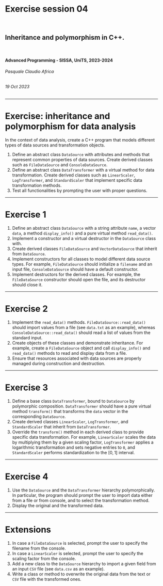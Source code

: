 <!--
title: Exercise session 04
paginate: true

_class: titlepage
-->

# Exercise session 04
<br>

## Inheritance and polymorphism in C++.
<br>

#### Advanced Programming - SISSA, UniTS, 2023-2024

###### Pasquale Claudio Africa

###### 19 Oct 2023

---

# Exercise: inheritance and polymorphism for data analysis

In the context of data analysis, create a C++ program that models different types of data sources and transformation objects.

1. Define an abstract class `DataSource` with attributes and methods that represent common properties of data sources. Create derived classes such as `FileDataSource` and `ConsoleDataSource`.
2. Define an abstract class `DataTransformer` with a virtual method for data transformation. Create derived classes such as `LinearScaler`, `LogTransformer`, and `StandardScaler` that implement specific data transformation methods.
3. Test all functionalities by prompting the user with proper questions.

---

# Exercise 1

1. Define an abstract class `DataSource` with a string attribute `name`, a vector `data`, a method `display_info()` and a pure virtual method `read_data()`.
2. Implement a constructor and a virtual destructor in the `DataSource` class with.
3. Create derived classes `FileDataSource` and `VectorDataSource` that inherit from `DataSource`.
4. Implement constructors for all classes to model different data source types. For example, `FileDataSource` should initialize a `filename` and an input file, `ConsoleDataSource` should have a default constructor.
2. Implement destructors for the derived classes. For example, the `FileDataSource` constructor should open the file, and its destructor should close it.

---

# Exercise 2

1. Implement the `read_data()` methods. `FileDataSource::read_data()` should import values from a file (see `data.txt` as an example), whereas `ConsoleDataSource::read_data()` should read a list of values from the standard input.
2. Create objects of these classes and demonstrate inheritance. For example, create a `FileDataSource` object and call `display_info()` and `read_data()` methods to read and display data from a file. 
3. Ensure that resources associated with data sources are properly managed during construction and destruction.

---

# Exercise 3

1. Define a base class `DataTransformer`, bound to `DataSource` by polymorphic composition. `DataTransformer` should have a pure virtual method `transform()` that transforms the `data` vector in the corresponding `DataSource`.
2. Create derived classes `LinearScaler`, `LogTransformer`, and `StandardScaler` that inherit from `DataTransformer`.
3. Override the `transform()` method in each derived class to provide specific data transformation. For example, `LinearScaler` scales the data by multiplying them by a given scaling factor, `LogTransformer` applies a logarithmic transformation and sets negative entries to `0`, and `StandardScaler` performs standardization to the $[0, 1]$ interval.

---

# Exercise 4

1. Use the `DataSource` and the `DataTransformer` hierarchy polymorphically. In particular, the program should prompt the user to import data either from a file or from console, and to select the transformation method.
2. Display the original and the transformed data.

---

# Extensions

1. In case a `FileDataSource` is selected, prompt the user to specify the filename from the console.
2. In case a `LinearScaler` is selected, prompt the user to specify the scaling factor from the console.
3. Add a new class to the `DataSource` hierarchy to import a given field from an input `CSV` file (see `data.csv` as an example).
4. Write a class or method to overwrite the original data from the text or `CSV` file with the transformed ones.
